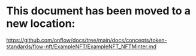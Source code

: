 # This document has been moved to a new location:

https://github.com/onflow/docs/tree/main/docs/concepts/token-standards/flow-nft/ExampleNFT/ExampleNFT_NFTMinter.md
